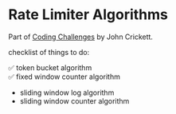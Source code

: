 # Rate Limiter Algorithms

Part of [Coding Challenges](https://codingchallenges.fyi/challenges/challenge-rate-limiter) by John Crickett.

checklist of things to do:  

✅ token bucket algorithm  
✅ fixed window counter algorithm  
  * sliding window log algorithm  
  * sliding window counter algorithm  
